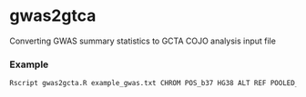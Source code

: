 # gwas2gtca
Converting GWAS summary statistics to GCTA COJO analysis input file



### Example

```bash
Rscript gwas2gcta.R example_gwas.txt CHROM POS_b37 HG38 ALT REF POOLED_ALT_AF EFFECT_SIZE SE N test_output
```

